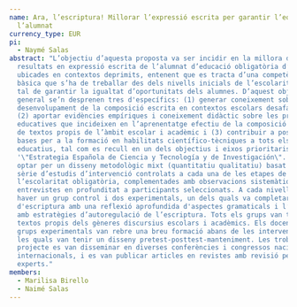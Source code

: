 ```yaml
---
name: Ara, l’escriptura! Millorar l’expressió escrita per garantir l’equitat de
  l’alumnat
currency_type: EUR
pi:
  - Naymé Salas
abstract: "L’objectiu d’aquesta proposta va ser incidir en la millora dels
  resultats en expressió escrita de l’alumnat d’educació obligatòria d’escoles
  ubicades en contextos deprimits, entenent que es tracta d’una competència
  bàsica que s’ha de treballar des dels nivells inicials de l’escolaritat per
  tal de garantir la igualtat d’oportunitats dels alumnes. D’aquest objectiu
  general se’n desprenen tres d'específics: (1) generar coneixement sobre el
  desenvolupament de la composició escrita en contextos escolars desafavorits;
  (2) aportar evidències empíriques i coneixement didàctic sobre les pràctiques
  educatives que incideixen en l’aprenentatge efectiu de la composició escrita
  de textos propis de l’àmbit escolar i acadèmic i (3) contribuir a posar les
  bases per a la formació en habilitats científico-tècniques a tots els nivells
  educatius, tal com es recull en un dels objectius i eixos prioritaris de la
  '\"Estrategia Española de Ciencia y Tecnología y de Investigación\". Es va
  optar per un disseny metodològic mixt (quantitatiu qualitatiu) basat en una
  sèrie d’estudis d’intervenció controlats a cada una de les etapes de
  l’escolaritat obligatòria, complementades amb observacions sistemàtiques i
  entrevistes en profunditat a participants seleccionats. A cada nivell hi va
  haver un grup control i dos experimentals, un dels quals va completar tasques
  d'escriptura amb una reflexió aprofundida d'aspectes gramaticals i l’altre,
  amb estratègies d’autoregulació de l’escriptura. Tots els grups van treballar
  textos propis dels gèneres discursius escolars i acadèmics. Els docents dels
  grups experimentals van rebre una breu formació abans de les intervencions,
  les quals van tenir un disseny pretest-posttest-manteniment. Les troballes del
  projecte es van disseminar en diverses conferències i congressos nacionals i
  internacionals, i es van publicar articles en revistes amb revisió per
  experts."
members:
  - Marilisa Birello
  - Naimé Salas
---
```

